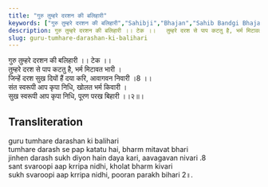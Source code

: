 ```yaml
---
title: "गुरु तुम्हरे दरशन की बलिहारी"
keywords: ["गुरु तुम्हरे दरशन की बलिहारी","Sahibji","Bhajan","Sahib Bandgi Bhajan","Sant Kabir Bhajan","bhajan lyrics","साहिब बंदगी भजन","भजन"]
description: गुरु तुम्हरे दरशन की बलिहारी ।। टेक ।।   तुम्हरे दरश से पाप कटतु है, भर्म मिटावत भारी ।   जिन्हें दरश सुख दियों हैं दया करि, आवागवन निवारी ।8 ।।   संत स
slug: guru-tumhare-darashan-ki-balihari
---
```


  
गुरु तुम्हरे दरशन की बलिहारी ।। टेक ।।  
तुम्हरे दरश से पाप कटतु है, भर्म मिटावत भारी ।  
जिन्हें दरश सुख दियों हैं दया करि, आवागवन निवारी ।8 ।।  
संत स्वरूपी आप कृपा निधि, खोलत भर्म किवारी ।  
सुख स्वरूपी आप कृपा निधि, पूरण परख बिहारी ।।२॥।  


## Transliteration

  
guru tumhare darashan ki balihari      
tumhare darash se pap katatu hai, bharm mitavat bhari  
jinhen darash sukh diyon hain daya kari, aavagavan nivari .8    
sant svaroopi aap krripa nidhi, kholat bharm kivari  
sukh svaroopi aap krripa nidhi, pooran parakh bihari  2॥.  

  